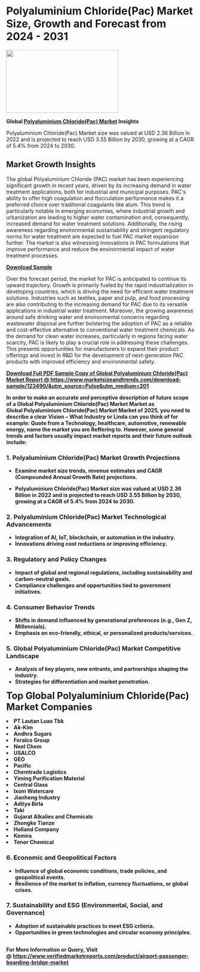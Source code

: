 <H1>Polyaluminium Chloride(Pac) Market Size, Growth and Forecast from 2024 - 2031</H1><img class="aligncenter size-medium wp-image-584254" src="https://thirdeyenews.in/wp-content/uploads/2024/09/Global-Market-Research-300x168.jpeg" alt="" width="300" height="168" /><p><strong>Global&nbsp;<a href="https://www.marketsizeandtrends.com/download-sample/123490/&amp;utm_source=Pulse&amp;utm_medium=201">Polyaluminium Chloride(Pac) Market</a> Insights</strong></p><p>Polyaluminium Chloride(Pac) Market size was valued at USD 2.36 Billion in 2022 and is projected to reach USD 3.55 Billion by 2030, growing at a CAGR of 5.4% from 2024 to 2030.</p><p><h2>Market Growth Insights</h2> <p>The global Polyaluminium Chloride (PAC) market has been experiencing significant growth in recent years, driven by its increasing demand in water treatment applications, both for industrial and municipal purposes. PAC's ability to offer high coagulation and flocculation performance makes it a preferred choice over traditional coagulants like alum. This trend is particularly notable in emerging economies, where industrial growth and urbanization are leading to higher water contamination and, consequently, increased demand for water treatment solutions. Additionally, the rising awareness regarding environmental sustainability and stringent regulatory norms for water treatment are expected to fuel PAC market expansion further. The market is also witnessing innovations in PAC formulations that improve performance and reduce the environmental impact of water treatment processes.</p> <p><strong><a href="#">Download Sample</a></strong></p> <p>Over the forecast period, the market for PAC is anticipated to continue its upward trajectory. Growth is primarily fueled by the rapid industrialization in developing countries, which is driving the need for efficient water treatment solutions. Industries such as textiles, paper and pulp, and food processing are also contributing to the increasing demand for PAC due to its versatile applications in industrial water treatment. Moreover, the growing awareness around safe drinking water and environmental concerns regarding wastewater disposal are further bolstering the adoption of PAC as a reliable and cost-effective alternative to conventional water treatment chemicals. As the demand for clean water increases, particularly in regions facing water scarcity, PAC is likely to play a crucial role in addressing these challenges. This presents opportunities for manufacturers to expand their product offerings and invest in R&D for the development of next-generation PAC products with improved efficiency and environmental safety.</p> <p><strong><a href="#"></p><p><span class=""><strong>Download Full PDF Sample Copy of Global Polyaluminium Chloride(Pac) Market Report</strong> @ <a href="https://www.marketsizeandtrends.com/download-sample/123490/&amp;utm_source=Pulse&amp;utm_medium=201" target="_blank">https://www.marketsizeandtrends.com/download-sample/123490/&amp;utm_source=Pulse&amp;utm_medium=201</a></span></p><p>In order to make an accurate and perceptive description of future scope of a Global&nbsp;Polyaluminium Chloride(Pac) Market Market as Global&nbsp;Polyaluminium Chloride(Pac) Market Market of 2025, you need to describe a clear Vision &ndash; What Industry or Linda can you think of for example: Quote from a Technology, healthcare, automotive, renewable energy, name the market you are Reffering to. However, some general trends and factors usually impact market reports and their future outlook include:</p><h3>1.&nbsp;<strong>Polyaluminium Chloride(Pac) Market Growth Projections</strong></h3><ul><li>Examine market size trends, revenue estimates and CAGR (Compounded Annual Growth Rate) projections.</li><li><p>Polyaluminium Chloride(Pac) Market size was valued at USD 2.36 Billion in 2022 and is projected to reach USD 3.55 Billion by 2030, growing at a CAGR of 5.4% from 2024 to 2030.</p></li></ul><h3>2.&nbsp;<strong>Polyaluminium Chloride(Pac) Market Technological Advancements</strong></h3><ul><li>Integration of AI, IoT, blockchain, or automation in the industry.</li><li>Innovations driving cost reductions or improving efficiency.</li></ul><h3>3.&nbsp;<strong>Regulatory and Policy Changes</strong></h3><ul><li>Impact of global and regional regulations, including sustainability and carbon-neutral goals.</li><li>Compliance challenges and opportunities tied to government initiatives.</li></ul><h3>4.&nbsp;<strong>Consumer Behavior Trends</strong></h3><ul><li>Shifts in demand influenced by generational preferences (e.g., Gen Z, Millennials).</li><li>Emphasis on eco-friendly, ethical, or personalized products/services.</li></ul><h3>5.&nbsp;<strong>Global Polyaluminium Chloride(Pac) Market Competitive Landscape</strong></h3><ul><li>Analysis of key players, new entrants, and partnerships shaping the industry.</li><li>Strategies for differentiation and market penetration.</li></ul><p data-pm-slice="1 1 []"><span style="color: inherit; font-family: inherit; font-size: 25px;">Top Global Polyaluminium Chloride(Pac) Market Companies</span></p><div class="" data-test-id=""><p><li>PT Lautan Luas Tbk</li><li> Ak-Kim</li><li> Andhra Sugars</li><li> Feralco Group</li><li> Neel Chem</li><li> USALCO</li><li> GEO</li><li> Pacific</li><li> Chemtrade Logistics</li><li> Yiming Purification Material</li><li> Central Glass</li><li> Ixom Watercare</li><li> Jianheng Industry</li><li> Aditya Birla</li><li> Taki</li><li> Gujarat Alkalies and Chemicals</li><li> Zhongke Tianze</li><li> Holland Company</li><li> Kemira</li><li> Tenor Chemical</li></p></div><h3>6.&nbsp;<strong>Economic and Geopolitical Factors</strong></h3><ul><li>Influence of global economic conditions, trade policies, and geopolitical events.</li><li>Resilience of the market to inflation, currency fluctuations, or global crises.</li></ul><h3>7.&nbsp;<strong>Sustainability and ESG (Environmental, Social, and Governance)</strong></h3><ul><li>Adoption of sustainable practices to meet ESG criteria.</li><li>Opportunities in green technologies and circular economy principles.</li></ul><h2><strong style="font-size: 14px;">For More Information or Query, Visit @&nbsp;</strong><a style="background-color: #ffffff; font-size: 14px;" href="https://www.marketsizeandtrends.com/report/polyaluminium-chloridepac-market/" target="_blank">https://www.verifiedmarketreports.com/product/airport-passenger-boarding-bridge-market</a></h2>
